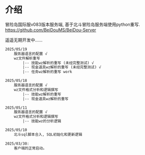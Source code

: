 # 介绍
冒险岛国际服v083版本服务端, 基于北斗冒险岛服务端使用python重写. 
https://github.com/BeiDouMS/BeiDou-Server

遥遥无期开发中......

```txt
2025/05/19
    服务器语言的配置 √
    wz文件解析重写  
        |-- 技能wz解析的重写 (未经完整测试) √
        |-- 现金道具wz解析的重写 (未经完整测试) √
        |-- 任务wz解析的重写 work

2025/05/18
    服务器语言的配置 √
    wz文件格式分析和逻辑撰写  
        |-- 技能wz解析的重写
        |-- 现金道具wz解析的重写

2025/05/11
    服务器语言的配置 √
    wz文件格式分析和逻辑撰写  
        |-- 技能wz的分析逻辑

2025/05/10
    北斗sql脚本合入, SQL初始化和更新逻辑
      
2025/03/30: 
    客户端的正常启动。
```
